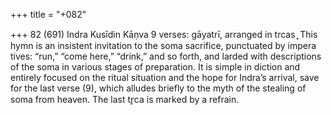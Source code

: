 +++
title = "+082"

+++
82 (691)
Indra
Kusīdin Kāṇva
9 verses: gāyatrī, arranged in trcas ̥
This hymn is an insistent invitation to the soma sacrifice, punctuated by impera tives: “run,” “come here,” “drink,” and so forth, and larded with descriptions of the  soma in various stages of preparation. It is simple in diction and entirely focused  on the ritual situation and the hope for Indra’s arrival, save for the last verse (9),  which alludes briefly to the myth of the stealing of soma from heaven. The last tr̥ca  is marked by a refrain.